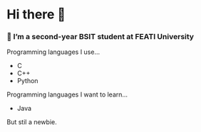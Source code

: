 # Hi there 👋

### 📝 I’m a second-year BSIT student at FEATI University
Programming languages I use...
- C
- C++
- Python

Programming languages I want to learn...
- Java


But stil a newbie.


